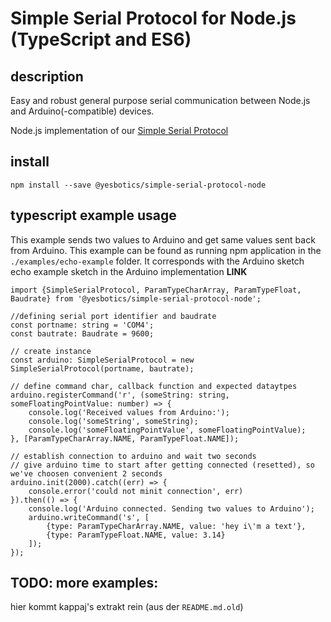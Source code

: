 # Simple Serial Protocol for Node.js (TypeScript and ES6)

## description
Easy and robust general purpose serial communication between Node.js and Arduino(-compatible) devices.

Node.js implementation of our [Simple Serial Protocol](https://gitlab.com/yesbotics/simple-serial-protocol-docs)

## install
`npm install --save @yesbotics/simple-serial-protocol-node`
 
## typescript example usage
This example sends two values to Arduino and get same values sent back from Arduino.
This example can be found as running npm application in the `./examples/echo-example` folder.
It corresponds with the Arduino sketch echo example sketch in the Arduino implementation **LINK**
```
import {SimpleSerialProtocol, ParamTypeCharArray, ParamTypeFloat, Baudrate} from '@yesbotics/simple-serial-protocol-node';

//defining serial port identifier and baudrate
const portname: string = 'COM4';
const bautrate: Baudrate = 9600;

// create instance
const arduino: SimpleSerialProtocol = new SimpleSerialProtocol(portname, bautrate);

// define command char, callback function and expected dataytpes
arduino.registerCommand('r', (someString: string, someFloatingPointValue: number) => {
    console.log('Received values from Arduino:');
    console.log('someString', someString);
    console.log('someFloatingPointValue', someFloatingPointValue);
}, [ParamTypeCharArray.NAME, ParamTypeFloat.NAME]);

// establish connection to arduino and wait two seconds
// give arduino time to start after getting connected (resetted), so we've choosen convenient 2 seconds
arduino.init(2000).catch((err) => {
    console.error('could not minit connection', err)
}).then(() => {
    console.log('Arduino connected. Sending two values to Arduino');
    arduino.writeCommand('s', [
        {type: ParamTypeCharArray.NAME, value: 'hey i\'m a text'},
        {type: ParamTypeFloat.NAME, value: 3.14}
    ]);
});
```

## TODO: more examples:
hier kommt kappaj's extrakt rein (aus der `README.md.old`)



